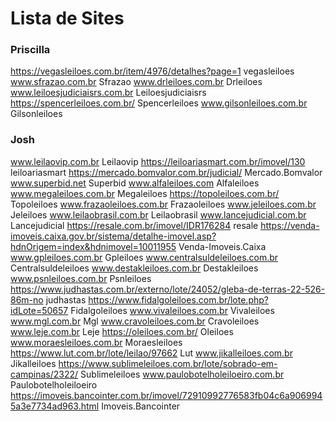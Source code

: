 # Lista de Sites

### Priscilla

https://vegasleiloes.com.br/item/4976/detalhes?page=1	vegasleiloes
www.sfrazao.com.br	Sfrazao
www.drleiloes.com.br	Drleiloes
www.leiloesjudiciaisrs.com.br	Leiloesjudiciaisrs
https://spencerleiloes.com.br/	Spencerleiloes
www.gilsonleiloes.com.br	Gilsonleiloes


### Josh

www.leilaovip.com.br	Leilaovip
https://leiloariasmart.com.br/imovel/130	leiloariasmart
https://mercado.bomvalor.com.br/judicial/	Mercado.Bomvalor
www.superbid.net	Superbid
www.alfaleiloes.com	Alfaleiloes
www.megaleiloes.com.br	Megaleiloes
https://topoleiloes.com.br/	Topoleiloes
www.frazaoleiloes.com.br	Frazaoleiloes
www.jeleiloes.com.br	Jeleiloes
www.leilaobrasil.com.br	Leilaobrasil
www.lancejudicial.com.br	Lancejudicial
https://resale.com.br/imovel/IDR176284	resale
https://venda-imoveis.caixa.gov.br/sistema/detalhe-imovel.asp?hdnOrigem=index&hdnimovel=10011955	Venda-Imoveis.Caixa
www.gpleiloes.com.br	Gpleiloes
www.centralsuldeleiloes.com.br	Centralsuldeleiloes
www.destakleiloes.com.br	Destakleiloes
www.psnleiloes.com.br	Psnleiloes
https://www.judhastas.com.br/externo/lote/24052/gleba-de-terras-22-526-86m-no	judhastas
https://www.fidalgoleiloes.com.br/lote.php?idLote=50657	Fidalgoleiloes
www.vivaleiloes.com.br	Vivaleiloes
www.mgl.com.br	Mgl
www.cravoleiloes.com.br	Cravoleiloes
www.leje.com.br	Leje
https://oleiloes.com.br/	Oleiloes
www.moraesleiloes.com.br	Moraesleiloes
https://www.lut.com.br/lote/leilao/97662	Lut
www.jikalleiloes.com.br	Jikalleiloes
https://www.sublimeleiloes.com.br/lote/sobrado-em-campinas/2322/	Sublimeleiloes
www.paulobotelholeiloeiro.com.br	Paulobotelholeiloeiro
https://imoveis.bancointer.com.br/imovel/72910992776583fb04c6a9069945a3e7734ad963.html	Imoveis.Bancointer





